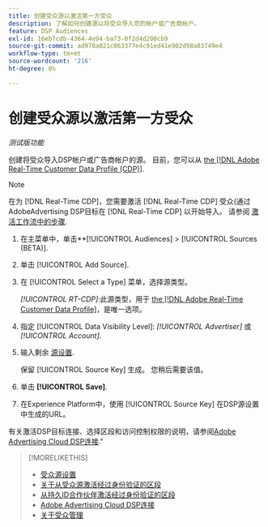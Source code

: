```yaml
---
title: 创建受众源以激活第一方受众
description: 了解如何创建源以将受众导入您的帐户或广告商帐户。
feature: DSP Audiences
exl-id: 16eb7cdb-4364-4e94-ba73-0f2d4d200cb9
source-git-commit: ad978a021c063377e4c91ed41e902d98a03749e4
workflow-type: tm+mt
source-wordcount: '216'
ht-degree: 0%

---
```


# 创建受众源以激活第一方受众

*测试版功能*

<!-- Will this remain for admin users/Adobe account teams only? -->

创建将受众导入DSP帐户或广告商帐户的源。 目前，您可以从 [the [!DNL Adobe Real-Time Customer Data Profile (CDP)]](https://experienceleague.adobe.com/docs/experience-platform/rtcdp/overview.html).

>[!NOTE]
>
>在为 [!DNL Real-Time CDP]，您需要激活 [!DNL Real-Time CDP] 受众(通过AdobeAdvertising DSP目标在 [!DNL Real-Time CDP] 以开始导入。 请参阅 [激活工作流中的步骤](source-about.md#workflow-sources).

1. 在主菜单中，单击**[!UICONTROL Audiences] > [!UICONTROL Sources (BETA)].

1. 单击 [!UICONTROL Add Source].

1. 在 [!UICONTROL Select a Type] 菜单，选择源类型。

   *[!UICONTROL RT-CDP]*:此源类型，用于 [the [!DNL Adobe Real-Time Customer Data Profile]](source-about.md)，是唯一选项。

1. 指定 [!UICONTROL Data Visibility Level]: *[!UICONTROL Advertiser]* 或 *[!UICONTROL Account]*.

1. 输入剩余 [源设置](source-settings.md).

   保留 [!UICONTROL Source Key] 生成。 您稍后需要该值。

1. 单击 **[!UICONTROL Save]**.

1. 在Experience Platform中，使用 [!UICONTROL Source Key] 在DSP源设置中生成的URL。

有关激活DSP目标连接、选择区段和访问控制权限的说明，请参阅[Adobe Advertising Cloud DSP连接](https://experienceleague.adobe.com/docs/experience-platform/destinations/catalog/advertising/adobe-advertising-cloud-connection.html).&quot;

>[!MORELIKETHIS]
>
>* [受众源设置](source-settings.md)
>* [关于从受众源激活经过身份验证的区段](source-about.md)
>* [从持久ID合作伙伴激活经过身份验证的区段](source-durable-id.md)<!-- title?-->
>* [Adobe Advertising Cloud DSP连接](https://experienceleague.adobe.com/docs/experience-platform/destinations/catalog/advertising/adobe-advertising-cloud-connection.html)
>* [关于受众管理](/help/dsp/audiences/audience-about.md)

